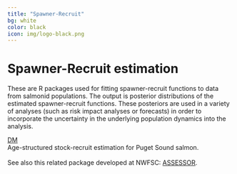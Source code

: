 ```yaml
---
title: "Spawner-Recruit"
bg: white
color: black
icon: img/logo-black.png
---
```


# Spawner-Recruit estimation

These are R packages used for fitting spawner-recruit functions to data from salmonid populations.  The output is posterior distributions of the estimated spawner-recruit functions.  These posteriors are used in a variety of analyses (such as risk impact analyses or forecasts) in order to incorporate the uncertainty in the underlying population dynamics into the analysis. 

<!-- the part in pkgsboxtext2 will disappear on small screens -->
<div id="pkgscontainer">

<div id="pkgsbox">
<a class="boxlinks"  href="https://eeholmes.github.io/DM/">DM</a><br>
<span id="pkgsboxtext1">Age-structured stock-recruit estimation for Puget Sound salmon.<br><br>See also this related package developed at NWFSC: <a href="https://mdscheuerell.github.io/ASSESSOR">ASSESSOR</a>.</span>
</div>

<!--
<div id="pkgsbox">
<a class="boxlinks"  href="https://mdscheuerell.github.io/ASSESSOR">ASSESSOR</a><br>
<span id="pkgsboxtext1">See also this related package. Age-structured state-space stock-recruit model for Pacific salmon</span>
</div>
-->

</div>
